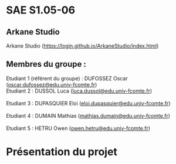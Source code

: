 # SAE S1.05-06

## Arkane Studio    

Arkane Studio (https://login.github.io/ArkaneStudio/index.html)

## Membres du groupe :

Etudiant 1 (référent du groupe) : DUFOSSEZ Oscar (oscar.dufossez@edu.univ-fcomte.fr)<br> 
Etudiant 2 : DUSSOL Luca (luca.dussol@edu.univ-fcomte.fr)<br>    
Etudiant 3 : DUPASQUIER Eloi (eloi.dupasquier@edu.univ-fcomte.fr)<br>  
Etudiant 4 : DUMAIN Mathias (mathias.dumain@edu.univ-fcomte.fr)<br>   
Etudiant 5 : HETRU Owen (owen.hetru@edu.univ-fcomte.fr)<br>  

# Présentation du projet
